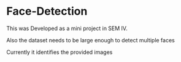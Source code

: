 # Face-Detection
This was Developed as a mini project in SEM IV.

Also the dataset needs to be large enough to detect multiple faces

Currently it identifies the provided images


